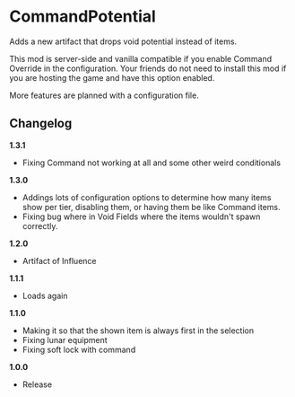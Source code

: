 # CommandPotential

Adds a new artifact that drops void potential instead of items.

This mod is server-side and vanilla compatible if you enable Command Override in the configuration. Your friends do not need to install this mod if you are hosting the game and have this option enabled. 

More features are planned with a configuration file.

## Changelog

**1.3.1**

* Fixing Command not working at all and some other weird conditionals

**1.3.0**

* Addings lots of configuration options to determine how many items show per tier, disabling them, or having them be like Command items.
* Fixing bug where in Void Fields where the items wouldn't spawn correctly.

**1.2.0**

* Artifact of Influence

**1.1.1**

* Loads again

**1.1.0**

* Making it so that the shown item is always first in the selection
* Fixing lunar equipment
* Fixing soft lock with command

**1.0.0**

* Release
